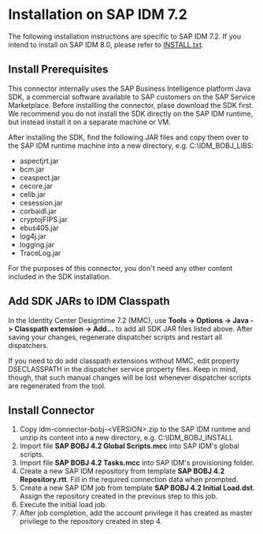 # Installation on SAP IDM 7.2
The following installation instructions are specific to SAP IDM 7.2. If you intend to install on SAP IDM 8.0, please refer to [INSTALL.txt](INSTALL.md).

## Install Prerequisites
This connector internally uses the SAP Business Intelligence platform Java SDK, a commercial software available to SAP customers
on the SAP Service Marketplace. Before installling the connector, plase download the SDK first. We recommend you do not install
the SDK directly on the SAP IDM runtime, but instead install it on a separate machine or VM.

After installing the SDK, find the following JAR files and copy them over to the SAP IDM runtime machine into a new directory,
e.g. C:\IDM_BOBJ_LIBS:

 * aspectjrt.jar
 * bcm.jar
 * ceaspect.jar
 * cecore.jar
 * celib.jar
 * cesession.jar
 * corbaidl.jar
 * cryptojFIPS.jar
 * ebus405.jar
 * log4j.jar
 * logging.jar
 * TraceLog.jar
 
For the purposes of this connector, you don't need any other content included in the SDK installation.

## Add SDK JARs to IDM Classpath
In the Identity Center Designtime 7.2 (MMC), use **Tools -> Options -> Java -> Classpath extension -> Add...** to add all SDK JAR files listed above. After saving your changes, regenerate dispatcher scripts and restart all dispatchers.

If you need to do add classpath extensions without MMC, edit property DSECLASSPATH in the dispatcher service property files. Keep in mind, though, that such manual changes will be lost whenever dispatcher scripts are regenerated from the tool.

## Install Connector
1. Copy idm-connector-bobj-&lt;VERSION&gt;.zip to the SAP IDM runtime and unzip its content into a new directory, e.g. C:\IDM_BOBJ_INSTALL
1. Import file **SAP BOBJ 4.2 Global Scripts.mcc** into SAP IDM's global scripts.
1. Import file **SAP BOBJ 4.2 Tasks.mcc** into SAP IDM's provisioning folder.
1. Create a new SAP IDM repository from template **SAP BOBJ 4.2 Repository.rtt**. Fill in the required connection data when prompted.
1. Create a new SAP IDM job from template **SAP BOBJ 4.2 Initial Load.dst**. Assign the repository created in the previous step to this job.
1. Execute the initial load job. 
1. After job completion, add the account privilege it has created as master privilege to the repository created in step 4.

